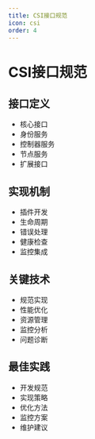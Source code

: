 ```yaml
---
title: CSI接口规范
icon: csi
order: 4
---
```


# CSI接口规范

## 接口定义
- 核心接口
- 身份服务
- 控制器服务
- 节点服务
- 扩展接口

## 实现机制
- 插件开发
- 生命周期
- 错误处理
- 健康检查
- 监控集成

## 关键技术
- 规范实现
- 性能优化
- 资源管理
- 监控分析
- 问题诊断

## 最佳实践
- 开发规范
- 实现策略
- 优化方法
- 监控方案
- 维护建议

